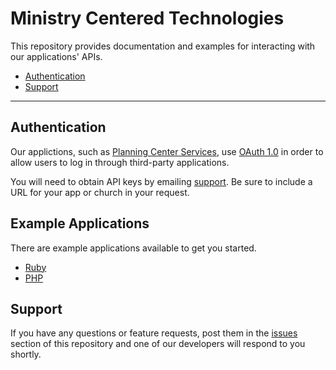 Ministry Centered Technologies
==============================

This repository provides documentation and examples for interacting with our applications' APIs.

- [Authentication](#authentication)
- [Support](#support)

------------------------------

## Authentication

Our applictions, such as [Planning Center Services](http://services.planningcenteronline.com), use [OAuth 1.0](http://oauth.net/core/1.0) in order to allow users to log in through third-party applications.

You will need to obtain API keys by emailing [support](mailto:support@planningcenteronline.com). Be sure to include a URL for your app or church in your request.

## Example Applications

There are example applications available to get you started.

- [Ruby](/example/ruby)
- [PHP](/examples/php)

## Support

If you have any questions or feature requests, post them in the [issues](/ministrycentered/developers/issues) section of this repository and one of our developers will respond to you shortly.
